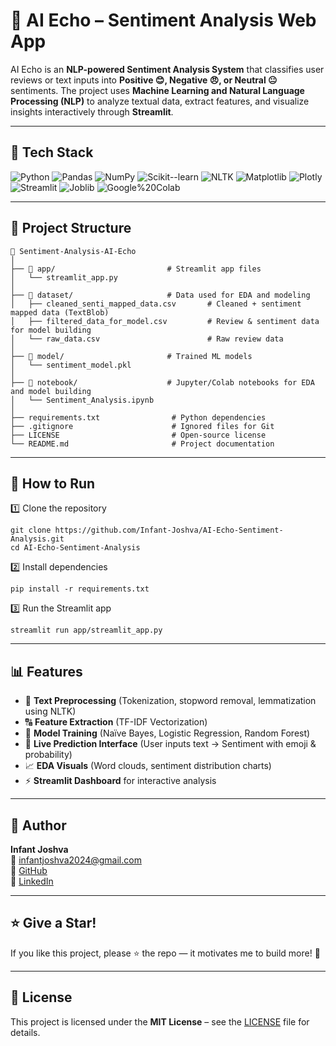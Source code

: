 
# 💬 AI Echo – Sentiment Analysis Web App

AI Echo is an **NLP-powered Sentiment Analysis System** that classifies user reviews or text inputs into **Positive 😊, Negative 😠, or Neutral 😐** sentiments.
The project uses **Machine Learning and Natural Language Processing (NLP)** to analyze textual data, extract features, and visualize insights interactively through **Streamlit**.

---

## 🔧 Tech Stack

![Python](https://img.shields.io/badge/Python-3.8%2B-gray?logo=python&logoColor=white&labelColor=3776AB)
![Pandas](https://img.shields.io/badge/Pandas-Data%20Processing-gray?logo=pandas&logoColor=white&labelColor=150458)
![NumPy](https://img.shields.io/badge/NumPy-Numerical%20Computing-gray?logo=numpy&logoColor=white&labelColor=013243)
![Scikit--learn](https://img.shields.io/badge/Scikit--learn-ML%20Models-gray?logo=scikit-learn&logoColor=white&labelColor=f89939)
![NLTK](https://img.shields.io/badge/NLTK-Text%20Processing-gray?logo=nltk&logoColor=white&labelColor=154D2E)
![Matplotlib](https://img.shields.io/badge/Matplotlib-Visualization-gray?logo=plotly&logoColor=white&labelColor=11557c)
![Plotly](https://img.shields.io/badge/Plotly-Interactive%20Charts-gray?logo=plotly&logoColor=white&labelColor=3F4F75)
![Streamlit](https://img.shields.io/badge/Streamlit-Web%20App-gray?logo=streamlit&logoColor=white&labelColor=FF4B4B)
![Joblib](https://img.shields.io/badge/Joblib-Model%20Serialization-gray?logo=python&logoColor=white&labelColor=3776AB)
![Google%20Colab](https://img.shields.io/badge/Google%20Colab-Notebook-gray?logo=google-colab&logoColor=white&labelColor=f9ab00)


---

## 📁 Project Structure

```
📂 Sentiment-Analysis-AI-Echo
│
├── 📁 app/                         # Streamlit app files
│   └── streamlit_app.py
│
├── 📁 dataset/                     # Data used for EDA and modeling
│   ├── cleaned_senti_mapped_data.csv       # Cleaned + sentiment mapped data (TextBlob)
│   ├── filtered_data_for_model.csv         # Review & sentiment data for model building
│   └── raw_data.csv                        # Raw review data
│
├── 📁 model/                       # Trained ML models
│   └── sentiment_model.pkl
│
├── 📁 notebook/                    # Jupyter/Colab notebooks for EDA and model building
│   └── Sentiment_Analysis.ipynb
│
├── requirements.txt                # Python dependencies
├── .gitignore                      # Ignored files for Git
├── LICENSE                         # Open-source license
└── README.md                       # Project documentation
```
---

## 🚀 How to Run

1️⃣ Clone the repository  
```
git clone https://github.com/Infant-Joshva/AI-Echo-Sentiment-Analysis.git
cd AI-Echo-Sentiment-Analysis
```

2️⃣ Install dependencies  
```
pip install -r requirements.txt
```

3️⃣ Run the Streamlit app  
```
streamlit run app/streamlit_app.py
```

---

## 📊 Features

- 🧹 **Text Preprocessing** (Tokenization, stopword removal, lemmatization using NLTK)
- 🔠 **Feature Extraction** (TF-IDF Vectorization)
- 🧮 **Model Training** (Naïve Bayes, Logistic Regression, Random Forest)
- 💬 **Live Prediction Interface** (User inputs text → Sentiment with emoji & probability)
- 📈 **EDA Visuals** (Word clouds, sentiment distribution charts)
- ⚡ **Streamlit Dashboard** for interactive analysis

---

## 👤 Author

**Infant Joshva**  
📧 infantjoshva2024@gmail.com  
🐙 [GitHub](https://github.com/Infant-Joshva)  
🔗 [LinkedIn](https://www.linkedin.com/in/infant-joshva)

---

## ⭐ Give a Star!

If you like this project, please ⭐ the repo — it motivates me to build more! 🚀

---

## 📜 License

This project is licensed under the **MIT License** – see the [LICENSE](LICENSE) file for details.
